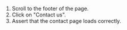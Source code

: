 1. Scroll to the footer of the page.
2. Click on "Contact us".
3. Assert that the contact page loads correctly.